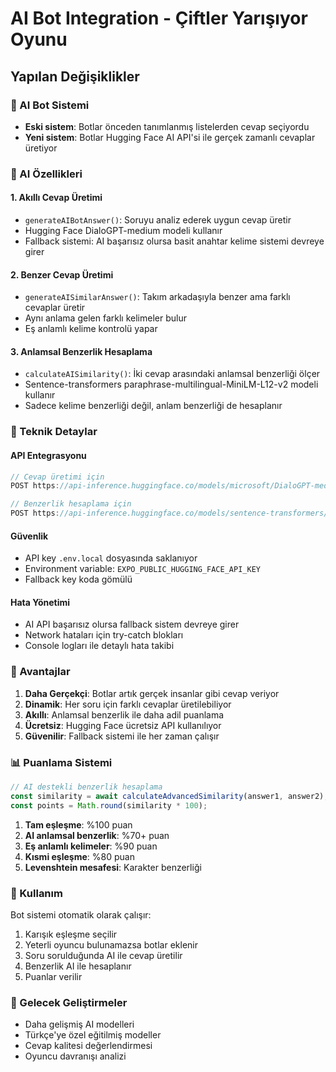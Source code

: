 # AI Bot Integration - Çiftler Yarışıyor Oyunu

## Yapılan Değişiklikler

### 🤖 AI Bot Sistemi
- **Eski sistem**: Botlar önceden tanımlanmış listelerden cevap seçiyordu
- **Yeni sistem**: Botlar Hugging Face AI API'si ile gerçek zamanlı cevaplar üretiyor

### 🧠 AI Özellikleri

#### 1. Akıllı Cevap Üretimi
- `generateAIBotAnswer()`: Soruyu analiz ederek uygun cevap üretir
- Hugging Face DialoGPT-medium modeli kullanır
- Fallback sistemi: AI başarısız olursa basit anahtar kelime sistemi devreye girer

#### 2. Benzer Cevap Üretimi
- `generateAISimilarAnswer()`: Takım arkadaşıyla benzer ama farklı cevaplar üretir
- Aynı anlama gelen farklı kelimeler bulur
- Eş anlamlı kelime kontrolü yapar

#### 3. Anlamsal Benzerlik Hesaplama
- `calculateAISimilarity()`: İki cevap arasındaki anlamsal benzerliği ölçer
- Sentence-transformers paraphrase-multilingual-MiniLM-L12-v2 modeli kullanır
- Sadece kelime benzerliği değil, anlam benzerliği de hesaplanır

### 🔧 Teknik Detaylar

#### API Entegrasyonu
```typescript
// Cevap üretimi için
POST https://api-inference.huggingface.co/models/microsoft/DialoGPT-medium

// Benzerlik hesaplama için  
POST https://api-inference.huggingface.co/models/sentence-transformers/paraphrase-multilingual-MiniLM-L12-v2
```

#### Güvenlik
- API key `.env.local` dosyasında saklanıyor
- Environment variable: `EXPO_PUBLIC_HUGGING_FACE_API_KEY`
- Fallback key koda gömülü

#### Hata Yönetimi
- AI API başarısız olursa fallback sistem devreye girer
- Network hataları için try-catch blokları
- Console logları ile detaylı hata takibi

### 🎯 Avantajlar

1. **Daha Gerçekçi**: Botlar artık gerçek insanlar gibi cevap veriyor
2. **Dinamik**: Her soru için farklı cevaplar üretilebiliyor
3. **Akıllı**: Anlamsal benzerlik ile daha adil puanlama
4. **Ücretsiz**: Hugging Face ücretsiz API kullanılıyor
5. **Güvenilir**: Fallback sistemi ile her zaman çalışır

### 📊 Puanlama Sistemi

```typescript
// AI destekli benzerlik hesaplama
const similarity = await calculateAdvancedSimilarity(answer1, answer2);
const points = Math.round(similarity * 100);
```

1. **Tam eşleşme**: %100 puan
2. **AI anlamsal benzerlik**: %70+ puan
3. **Eş anlamlı kelimeler**: %90 puan  
4. **Kısmi eşleşme**: %80 puan
5. **Levenshtein mesafesi**: Karakter benzerliği

### 🚀 Kullanım

Bot sistemi otomatik olarak çalışır:
1. Karışık eşleşme seçilir
2. Yeterli oyuncu bulunamazsa botlar eklenir
3. Soru sorulduğunda AI ile cevap üretilir
4. Benzerlik AI ile hesaplanır
5. Puanlar verilir

### 🔮 Gelecek Geliştirmeler

- Daha gelişmiş AI modelleri
- Türkçe'ye özel eğitilmiş modeller
- Cevap kalitesi değerlendirmesi
- Oyuncu davranışı analizi
